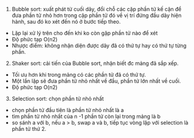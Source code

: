 1. Bubble sort: xuất phát từ cuối dãy, đổi chỗ các cặp phần tử kế cận để đưa phần tử nhỏ hơn
trong cặp phần tử đó về vị trí đứng đầu dãy hiện hành, sau đó ko xét đến nó ở bước tiếp theo.
- Lặp lại xử lý trên cho đến khi ko còn gặp phần tử nào để xét
- Độ phức tạp O(n2)
- Nhược điểm: không nhận diện được dãy đã có thứ tự hay có thứ tự từng phần.

2. Shaker sort: cải tiến của Bubble sort, nhận biết đc mảng đã sắp xếp.
- Tối ưu hơn khi trong mảng có các phần tử đã có thứ tự.
- Một lần lặp sẽ đưa phần tử nhỏ nhất về đầu, phần tử lớn nhất về cuối.
- Độ phức tạp O(n2)

3. Selection sort: chọn phần tử nhỏ nhất
- chọn phần tử đầu tiên là phần tử nhỏ nhất là a
- tìm phần tử nhỏ nhất của n -1 phần tử còn lại trong mảng là b
- so sánh a với b, nếu a > b, swap a và b, tiếp tục vòng lặp với selection là phần tử thứ 2.
